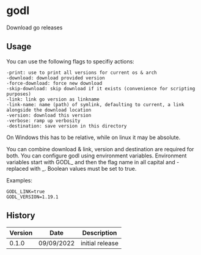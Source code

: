 # godl

Download go releases

## Usage

You can use the following flags to specifiy actions:

    -print: use to print all versions for current os & arch
    -download: download provided version
    -force-download: force new download
    -skip-download: skip download if it exists (convenience for scripting purposes)
    -link: link go version as linkname
    -link-name: name (path) of symlink, defaulting to current, a link alongside the download location
    -version: download this version
    -verbose: ramp up verbosity
    -destination: save version in this directory

On Windows this has to be relative, while on linux it may be absolute.

You can combine download & link, version and destination are required for both. You can configure godl using environment
variables. Environment variables start with GODL_ and then the flag name in all capital and - replaced with _. Boolean
values must be set to true.

Examples:

    GODL_LINK=true
    GODL_VERSION=1.19.1

## History

|Version|Date|Description|
|---|---|---|
|0.1.0|09/09/2022|initial release|
